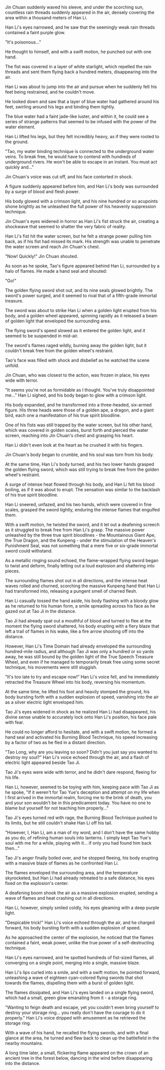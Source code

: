 Jin Chuan suddenly waved his sleeve, and under the scorching sun, countless rain threads suddenly appeared in the air, densely covering the area within a thousand meters of Han Li.

Han Li's eyes narrowed, and he saw that the seemingly weak rain threads contained a faint purple glow.

"It's poisonous..."

He thought to himself, and with a swift motion, he punched out with one hand.

The fist was covered in a layer of white starlight, which repelled the rain threads and sent them flying back a hundred meters, disappearing into the air.

Han Li was about to jump into the air and pursue when he suddenly felt his feet being restrained, and he couldn't move.

He looked down and saw that a layer of blue water had gathered around his feet, swirling around his legs and binding them tightly.

The blue water had a faint jade-like luster, and within it, he could see a series of strange patterns that seemed to be infused with the power of the water element.

Han Li lifted his legs, but they felt incredibly heavy, as if they were rooted to the ground.

"Tao, my water binding technique is connected to the underground water veins. To break free, he would have to contend with hundreds of underground rivers. He won't be able to escape in an instant. You must act quickly and..."

Jin Chuan's voice was cut off, and his face contorted in shock.

A figure suddenly appeared before him, and Han Li's body was surrounded by a surge of blood and flesh power.

His body glowed with a crimson light, and his nine hundred or so acupoints shone brightly as he unleashed the full power of his heavenly suppression technique.

Jin Chuan's eyes widened in horror as Han Li's fist struck the air, creating a shockwave that seemed to shatter the very fabric of reality.

Han Li's fist hit the water screen, but he felt a strange power pulling him back, as if his fist had missed its mark. His strength was unable to penetrate the water screen and reach Jin Chuan's chest.

"Now! Quickly!" Jin Chuan shouted.

As soon as he spoke, Tao's figure appeared behind Han Li, surrounded by a halo of flames. He made a hand seal and shouted:

"Go!"

The golden flying sword shot out, and its nine seals glowed brightly. The sword's power surged, and it seemed to rival that of a fifth-grade immortal treasure.

The sword was about to strike Han Li when a golden light erupted from his body, and a golden wheel appeared, spinning rapidly as it released a beam of golden light that enveloped the surrounding area.

The flying sword's speed slowed as it entered the golden light, and it seemed to be suspended in mid-air.

The sword's flames raged wildly, burning away the golden light, but it couldn't break free from the golden wheel's restraint.

Tao's face was filled with shock and disbelief as he watched the scene unfold.

Jin Chuan, who was closest to the action, was frozen in place, his eyes wide with terror.

"It seems you're not as formidable as I thought. You've truly disappointed me..." Han Li sighed, and his body began to glow with a crimson light.

His body expanded, and he transformed into a three-headed, six-armed figure. His three heads were those of a golden ape, a dragon, and a giant bird, each one a manifestation of his true spirit bloodline.

One of his fists was still trapped by the water screen, but his other hand, which was covered in golden scales, burst forth and pierced the water screen, reaching into Jin Chuan's chest and grasping his heart.

Han Li didn't even look at the heart as he crushed it with his fingers.

Jin Chuan's body began to crumble, and his soul was torn from his body.

At the same time, Han Li's body turned, and his two lower hands grasped the golden flying sword, which was still trying to break free from the golden wheel's restraint.

A surge of intense heat flowed through his body, and Han Li felt his blood boiling, as if it was about to erupt. The sensation was similar to the backlash of his true spirit bloodline.

Han Li sneered, unfazed, and his two hands, which were covered in fine scales, grasped the sword tightly, enduring the intense flames that engulfed them.

With a swift motion, he twisted the sword, and it let out a deafening screech as it struggled to break free from Han Li's grasp.
The massive power unleashed by the three true spirit bloodlines - the Mountainous Giant Ape, the True Dragon, and the Kunpeng - under the stimulation of the Heaven's Punishment Seal, was not something that a mere five or six-grade immortal sword could withstand.

As a metallic ringing sound echoed, the flame-wrapped flying sword began to twist and deform, finally letting out a loud explosion and shattering into pieces.

The surrounding flames shot out in all directions, and the intense heat waves rolled and churned, scorching the massive Kunpeng hand that Han Li had transformed into, releasing a pungent smell of charred flesh.

Han Li casually tossed the hand aside, his body flashing with a bloody glow as he returned to his human form, a smile spreading across his face as he gazed out at Tao Ji in the distance.

Tao Ji had already spat out a mouthful of blood and turned to flee at the moment the flying sword shattered, his body erupting with a fiery blaze that left a trail of flames in his wake, like a fire arrow shooting off into the distance.

However, Han Li's Time Domain had already enveloped the surrounding hundred-mile radius, and although Tao Ji was only a hundred or so yards away, he was still bound by the golden light of the True Speech Treasure Wheel, and even if he managed to temporarily break free using some secret technique, his movements were still sluggish.

"It's too late to try and escape now!" Han Li's voice fell, and he immediately retracted the Treasure Wheel into his body, reversing his momentum.

At the same time, he lifted his foot and heavily stomped the ground, his body bursting forth with a sudden explosion of speed, vanishing into the air as a silver electric light enveloped him.

Tao Ji's eyes widened in shock as he realized Han Li had disappeared, his divine sense unable to accurately lock onto Han Li's position, his face pale with fear.

He could no longer afford to hesitate, and with a swift motion, he formed a hand seal and activated his Burning Blood Technique, his speed increasing by a factor of two as he fled in a distant direction.

"Tao Long, why are you leaving so soon? Didn't you just say you wanted to destroy my soul?" Han Li's voice echoed through the air, and a flash of electric light appeared beside Tao Ji.

Tao Ji's eyes were wide with terror, and he didn't dare respond, fleeing for his life.

Han Li, however, seemed to be toying with him, keeping pace with Tao Ji as he spoke, "If it weren't for Tao Yue's deception and attempt on my life when I first arrived in the immortal realm, forcing me to the brink of death, you and your son wouldn't be in this predicament today. You have no one to blame but yourself for not teaching him properly..."

Tao Ji's eyes turned red with rage, the Burning Blood Technique pushed to its limits, but he still couldn't shake Han Li off his tail.

"However, I, Han Li, am a man of my word, and I don't have the same hobby as you do, of refining human souls into lanterns. I simply kept Tao Yue's soul with me for a while, playing with it... if only you had found him back then..."

Tao Ji's anger finally boiled over, and he stopped fleeing, his body erupting with a massive blaze of flames as he confronted Han Li.

The flames enveloped the surrounding area, and the temperature skyrocketed, but Han Li had already retreated to a safe distance, his eyes fixed on the explosion's center.

A deafening boom shook the air as a massive explosion erupted, sending a wave of flames and heat crashing out in all directions.

Han Li, however, simply smiled coldly, his eyes gleaming with a deep purple light.

"Despicable trick!" Han Li's voice echoed through the air, and he charged forward, his body bursting forth with a sudden explosion of speed.

As he approached the center of the explosion, he noticed that the flames contained a faint, weak power, unlike the true power of a self-destructing technique.

Han Li's eyes narrowed, and he spotted hundreds of fist-sized flames, all converging on a single point, merging into a single, massive blaze.

Han Li's lips curled into a smile, and with a swift motion, he pointed forward, unleashing a wave of eighteen cyan-colored flying swords that shot towards the flames, dispelling them with a burst of golden light.

The flames dissipated, and Han Li's eyes landed on a single flying sword, which had a small, green glow emanating from it - a storage ring.

"Wanting to feign death and escape, yet you couldn't even bring yourself to destroy your storage ring... you really don't have the courage to do it properly." Han Li's voice dripped with amusement as he retrieved the storage ring.

With a wave of his hand, he recalled the flying swords, and with a final glance at the area, he turned and flew back to clean up the battlefield in the nearby mountains.

A long time later, a small, flickering flame appeared on the crown of an ancient tree in the forest below, dancing in the wind before disappearing into the distance.